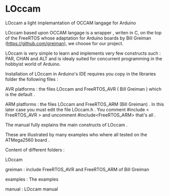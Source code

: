 # LOccam
LOccam a light implemantation of OCCAM langage for Arduino


LOccam based upon OCCAM langage is  a wrapper , writen in C,  on the top of the 
FreeRTOS whose adaptation for Arduino boards by Bill Greiman (https://github.com/greiman),
 we choose for our project.
 
LOccam is very simple to learn and implements very few constructs such : PAR, 
CHAN and  ALT   and is idealy suited for concurrent programming in the 
hobbyist world of Arduino.
  
Installation of LOccam in  Arduino's IDE requires you  copy in the libraries 
folder the following files :

  AVR platforms : the files LOccam and FreeRTOS_AVR ( Bill Greiman ) which is 
the default .

  ARM platforms : the files LOccam and FreeRTOS_ARM (Bill Greiman) . 
  In this later case you  must edit the file LOccam.h .
  You comment  #include < FreeRTOS_AVR > and uncomment  #include<FreeRTOS_ARM> 
  that's all .
  

The manual fully explains the main constructs of LOccam .

These are illustrated by many examples who where all tested on the ATMega2560  board .
    
    
Content of different folders :

LOccam 

greiman  : include  FreeRTOS_AVR and FreeRTOS_ARM of Bill Greiman

examples : The examples

manual   : LOccam manual
